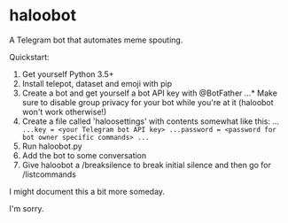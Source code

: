 # haloobot

A Telegram bot that automates meme spouting.

Quickstart:
1. Get yourself Python 3.5+
2. Install telepot, dataset and emoji with pip
3. Create a bot and get yourself a bot API key with @BotFather
...* Make sure to disable group privacy for your bot while you're at it (haloobot won't work otherwise!)
4. Create a file called 'haloosettings' with contents somewhat like this:
...```
...key = <your Telegram bot API key>
...password = <password for bot owner specific commands>
...```
5. Run haloobot.py
6. Add the bot to some conversation
7. Give haloobot a /breaksilence to break initial silence and then go for /listcommands

I might document this a bit more someday.

I'm sorry.